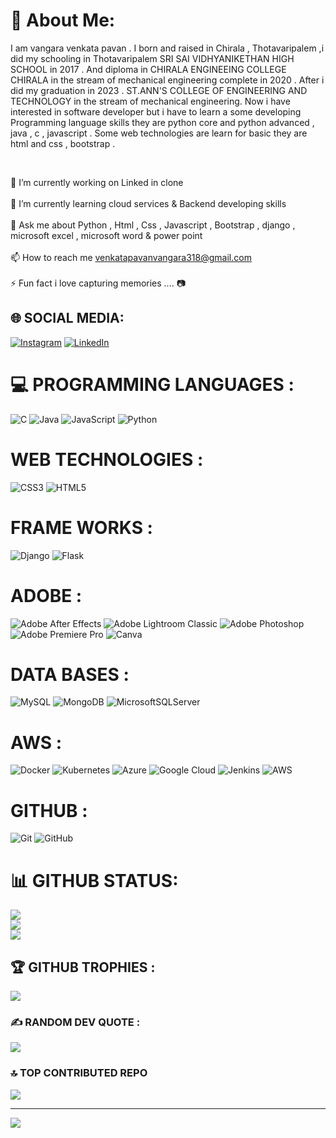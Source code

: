 # 💫 About Me:

I am vangara venkata pavan . I born and raised in Chirala , 
Thotavaripalem ,i did my schooling in Thotavaripalem SRI SAI 
VIDHYANIKETHAN HIGH SCHOOL in 2017 . And diploma in CHIRALA ENGINEEING 
COLLEGE CHIRALA  in the stream of mechanical engineering complete in 
2020 . After i did my graduation in 2023 . ST.ANN'S COLLEGE OF 
ENGINEERING AND TECHNOLOGY in the stream of mechanical engineering.
Now i have interested in software developer  but  i have to learn a some 
developing Programming language skills they are python core and python advanced , java , c , javascript . Some web 
technologies are learn for basic they are  html and css , bootstrap . 

<br>

🔭 I’m currently working on Linked in clone<br><br>🌱 I’m currently learning cloud services & Backend developing skills<br><br>💬 Ask me about Python , Html , Css , Javascript , Bootstrap , django , microsoft excel , microsoft word & power point<br><br>📫 How to reach me venkatapavanvangara318@gmail.com<br><br>⚡ Fun fact i love capturing memories .... 📷




## 🌐 SOCIAL MEDIA:
[![Instagram](https://img.shields.io/badge/Instagram-%23E4405F.svg?logo=Instagram&logoColor=white)](https://instagram.com/venkatapavan_official) [![LinkedIn](https://img.shields.io/badge/LinkedIn-%230077B5.svg?logo=linkedin&logoColor=white)](https://linkedin.com/in/www.linkedin.com/in/venkatapavanvangara951a06232) 

# 💻 PROGRAMMING LANGUAGES :
![C](https://img.shields.io/badge/c-%2300599C.svg?style=for-the-badge&logo=c&logoColor=white)  ![Java](https://img.shields.io/badge/java-%23ED8B00.svg?style=for-the-badge&logo=openjdk&logoColor=white) ![JavaScript](https://img.shields.io/badge/javascript-%23323330.svg?style=for-the-badge&logo=javascript&logoColor=%23F7DF1E) ![Python](https://img.shields.io/badge/python-3670A0?style=for-the-badge&logo=python&logoColor=ffdd54)
# WEB TECHNOLOGIES :
![CSS3](https://img.shields.io/badge/css3-%231572B6.svg?style=for-the-badge&logo=css3&logoColor=white) ![HTML5](https://img.shields.io/badge/html5-%23E34F26.svg?style=for-the-badge&logo=html5&logoColor=white)
# FRAME WORKS :
![Django](https://img.shields.io/badge/django-%23092E20.svg?style=for-the-badge&logo=django&logoColor=white) ![Flask](https://img.shields.io/badge/flask-%23000.svg?style=for-the-badge&logo=flask&logoColor=white)
# ADOBE :
![Adobe After Effects](https://img.shields.io/badge/Adobe%20After%20Effects-9999FF.svg?style=for-the-badge&logo=Adobe%20After%20Effects&logoColor=white) ![Adobe Lightroom Classic](https://img.shields.io/badge/Adobe%20Lightroom%20Classic-31A8FF.svg?style=for-the-badge&logo=Adobe%20Lightroom%20Classic&logoColor=white) ![Adobe Photoshop](https://img.shields.io/badge/adobe%20photoshop-%2331A8FF.svg?style=for-the-badge&logo=adobe%20photoshop&logoColor=white) ![Adobe Premiere Pro](https://img.shields.io/badge/Adobe%20Premiere%20Pro-9999FF.svg?style=for-the-badge&logo=Adobe%20Premiere%20Pro&logoColor=white) ![Canva](https://img.shields.io/badge/Canva-%2300C4CC.svg?style=for-the-badge&logo=Canva&logoColor=white)  
# DATA BASES  :
![MySQL](https://img.shields.io/badge/mysql-4479A1.svg?style=for-the-badge&logo=mysql&logoColor=white) ![MongoDB](https://img.shields.io/badge/MongoDB-%234ea94b.svg?style=for-the-badge&logo=mongodb&logoColor=white) ![MicrosoftSQLServer](https://img.shields.io/badge/Microsoft%20SQL%20Server-CC2927?style=for-the-badge&logo=microsoft%20sql%20server&logoColor=white)
# AWS :
![Docker](https://img.shields.io/badge/docker-%230db7ed.svg?style=for-the-badge&logo=docker&logoColor=white) ![Kubernetes](https://img.shields.io/badge/kubernetes-%23326ce5.svg?style=for-the-badge&logo=kubernetes&logoColor=white) ![Azure](https://img.shields.io/badge/azure-%230072C6.svg?style=for-the-badge&logo=microsoftazure&logoColor=white) ![Google Cloud](https://img.shields.io/badge/GoogleCloud-%234285F4.svg?style=for-the-badge&logo=google-cloud&logoColor=white)  ![Jenkins](https://img.shields.io/badge/jenkins-%232C5263.svg?style=for-the-badge&logo=jenkins&logoColor=white) ![AWS](https://img.shields.io/badge/AWS-%23FF9900.svg?style=for-the-badge&logo=amazon-aws&logoColor=white)
# GITHUB : 
![Git](https://img.shields.io/badge/git-%23F05033.svg?style=for-the-badge&logo=git&logoColor=white) ![GitHub](https://img.shields.io/badge/github-%23121011.svg?style=for-the-badge&logo=github&logoColor=white)
# 📊 GITHUB STATUS:
![](https://github-readme-stats.vercel.app/api?username=venkatapavan318&theme=radical&hide_border=false&include_all_commits=true&count_private=false)<br/>
![](https://github-readme-streak-stats.herokuapp.com/?user=venkatapavan318&theme=radical&hide_border=false)<br/>
![](https://github-readme-stats.vercel.app/api/top-langs/?username=venkatapavan318&theme=radical&hide_border=false&include_all_commits=true&count_private=false&layout=compact)

## 🏆 GITHUB TROPHIES : 
![](https://github-profile-trophy.vercel.app/?username=venkatapavan318&theme=onedark&no-frame=false&no-bg=false&margin-w=4)

### ✍️ RANDOM DEV QUOTE : 
![](https://quotes-github-readme.vercel.app/api?type=horizontal&theme=radical)

### 🔝 TOP CONTRIBUTED REPO
![](https://github-contributor-stats.vercel.app/api?username=venkatapavan318&limit=5&theme=dark&combine_all_yearly_contributions=true)

---
[![](https://visitcount.itsvg.in/api?id=venkatapavan318&icon=8&color=0)](https://visitcount.itsvg.in)

<!-- Proudly created with GPRM ( https://gprm.itsvg.in ) -->
